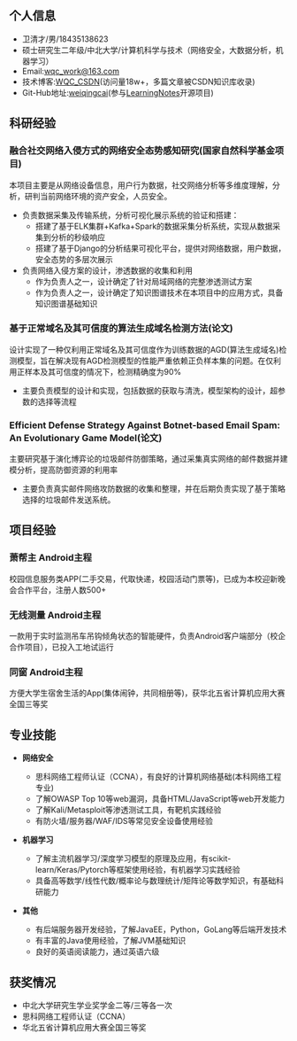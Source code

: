 ## **个人信息**

- 卫清才/男/18435138623
- 硕士研究生二年级/中北大学/计算机科学与技术（网络安全，大数据分析，机器学习）
- Email:wqc_work@163.com
- 技术博客:[WQC_CSDN](https://wei-qing-cai.blog.csdn.net/)(访问量18w+，多篇文章被CSDN知识库收录)
- Git-Hub地址:[weiqingcai](https://github.com/weiqingcai)(参与[LearningNotes](https://github.com/francistao/LearningNotes)开源项目)

## **科研经验**

### **融合社交网络入侵方式的网络安全态势感知研究(国家自然科学基金项目)**
  本项目主要是从网络设备信息，用户行为数据，社交网络分析等多维度理解，分析，研判当前网络环境的资产安全，人员安全。
  - 负责数据采集及传输系统，分析可视化展示系统的验证和搭建：
    - 搭建了基于ELK集群+Kafka+Spark的数据采集分析系统，实现从数据采集到分析的秒级响应
    - 搭建了基于Django的分析结果可视化平台，提供对网络数据，用户数据，安全态势的多层次展示
  - 负责网络入侵方案的设计，渗透数据的收集和利用
    - 作为负责人之一，设计确定了针对局域网络的完整渗透测试方案
    - 作为负责人之一，设计确定了知识图谱技术在本项目中的应用方式，具备知识图谱基础知识

### **基于正常域名及其可信度的算法生成域名检测方法(论文)**
  设计实现了一种仅利用正常域名及其可信度作为训练数据的AGD(算法生成域名)检测模型，旨在解决现有AGD检测模型的性能严重依赖正负样本集的问题。在仅利用正样本及其可信度的情况下，检测精确度为90%
  - 主要负责模型的设计和实现，包括数据的获取与清洗，模型架构的设计，超参数的选择等流程

### **Efficient Defense Strategy Against Botnet-based Email Spam: An Evolutionary Game Model(论文)**
  主要研究基于演化博弈论的垃圾邮件防御策略，通过采集真实网络的邮件数据并建模分析，提高防御资源的利用率
  - 主要负责真实邮件网络攻防数据的收集和整理，并在后期负责实现了基于策略选择的垃圾邮件发送系统。
  
## **项目经验**

### **萧帮主 Android主程**
校园信息服务类APP(二手交易，代取快递，校园活动门票等)，已成为本校迎新晚会合作平台，注册人数500+

### **无线测量 Android主程**
一款用于实时监测吊车吊钩倾角状态的智能硬件，负责Android客户端部分（校企合作项目），已投入工地试运行

### **同窗 Android主程**
方便大学生宿舍生活的App(集体闹钟，共同相册等)，获华北五省计算机应用大赛全国三等奖

## **专业技能**

- **网络安全**
  - 思科网络工程师认证（CCNA），有良好的计算机网络基础(本科网络工程专业)
  - 了解OWASP Top 10等web漏洞，具备HTML/JavaScript等web开发能力
  - 了解Kali/Metasploit等渗透测试工具，有靶机实践经验
  - 有防火墙/服务器/WAF/IDS等常见安全设备使用经验

- **机器学习**
  - 了解主流机器学习/深度学习模型的原理及应用，有scikit-learn/Keras/Pytorch等框架使用经验，有机器学习实践经验
  - 具备高等数学/线性代数/概率论与数理统计/矩阵论等数学知识，有基础科研能力

- **其他**
  - 有后端服务器开发经验，了解JavaEE，Python，GoLang等后端开发技术
  - 有丰富的Java使用经验，了解JVM基础知识
  - 良好的英语阅读能力，通过英语六级

## **获奖情况**

- 中北大学研究生学业奖学金二等/三等各一次
- 思科网络工程师认证（CCNA）
- 华北五省计算机应用大赛全国三等奖
